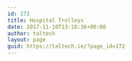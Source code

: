 ```yaml
---
id: 172
title: Hospital Trolleys
date: 2017-11-10T13:18:36+00:00
author: taltech
layout: page
guid: https://taltech.ie/?page_id=172
---
```

